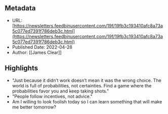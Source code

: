 ## Metadata
* URL: [https://newsletters.feedbinusercontent.com/19f/19fb3c193410afc8a73a5c077ed7391f786deb3c.html](https://newsletters.feedbinusercontent.com/19f/19fb3c193410afc8a73a5c077ed7391f786deb3c.html)
* Published Date: 2022-04-28
* Author: [[James Clear]]

## Highlights
* "Just because it didn’t work doesn’t mean it was the wrong choice. The world is full of probabilities, not certainties. Find a game where the probabilities favor you and keep taking shots."
* "People follow incentives, not advice."
* Am I willing to look foolish today so I can learn something that will make me better tomorrow?